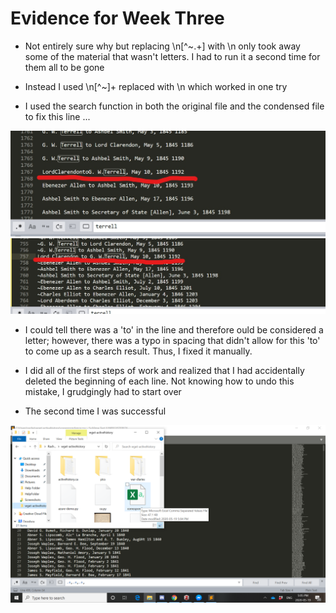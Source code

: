 # Evidence for Week Three

- Not entirely sure why but replacing \n[^~.+] with \n only took away some of the material that wasn't letters. I had to run it a second time for them all to be gone

- Instead I used \n[^~]+ replaced with \n which worked in one try

- I used the search function in both the original file and the condensed file to fix this line ...

![image i just uploaded](fix2.jpg)
![image i just uploaded](fix1.jpg)

   - I could tell there was a 'to' in the line and therefore ould be considered a letter; however, there was a typo in spacing that didn't allow for this 'to' to come up as a search result. Thus, I fixed it manually.

- I did all of the first steps of work and realized that I had accidentally deleted the beginning of each line. Not knowing how to undo this mistake, I grudgingly had to start over

- The second time I was successful

![image i just uploaded](evidence1.PNG)
